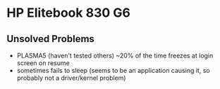 # HP Elitebook 830 G6

## Unsolved Problems

* PLASMA5 (haven't tested others) ~20% of the time freezes at login screen on resume
* sometimes fails to sleep (seems to be an application causing it, so probably not a driver/kernel problem)
